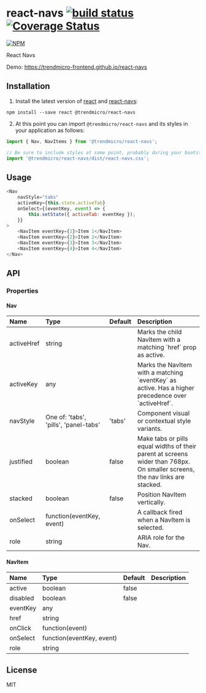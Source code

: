 # react-navs [![build status](https://travis-ci.org/trendmicro-frontend/react-navs.svg?branch=master)](https://travis-ci.org/trendmicro-frontend/react-navs) [![Coverage Status](https://coveralls.io/repos/github/trendmicro-frontend/react-navs/badge.svg?branch=master)](https://coveralls.io/github/trendmicro-frontend/react-navs?branch=master)

[![NPM](https://nodei.co/npm/@trendmicro/react-navs.png?downloads=true&stars=true)](https://nodei.co/npm/@trendmicro/react-navs/)

React Navs

Demo: https://trendmicro-frontend.github.io/react-navs

## Installation

1. Install the latest version of [react](https://github.com/facebook/react) and [react-navs](https://github.com/trendmicro-frontend/react-navs):

  ```
  npm install --save react @trendmicro/react-navs
  ```

2. At this point you can import `@trendmicro/react-navs` and its styles in your application as follows:

  ```js
  import { Nav, NavItems } from '@trendmicro/react-navs';

  // Be sure to include styles at some point, probably during your bootstraping
  import '@trendmicro/react-navs/dist/react-navs.css';
  ```

## Usage

```js
<Nav
    navStyle="tabs"
    activeKey={this.state.activeTab}
    onSelect={(eventKey, event) => {
        this.setState({ activeTab: eventKey });
    }}
>
    <NavItem eventKey={1}>Item 1</NavItem>
    <NavItem eventKey={2}>Item 2</NavItem>
    <NavItem eventKey={3}>Item 3</NavItem>
    <NavItem eventKey={4}>Item 4</NavItem>
</Nav>
```

## API

### Properties

#### Nav

<table>
  <thead>
    <tr>
      <th align="left">Name</th>
      <th align="left">Type</th>
      <th align="left">Default</th>
      <th align="left">Description</th>
    </tr>
  </thead>
  <tbody>
    <tr>
      <td>activeHref</td>
      <td>string</td>
      <td></td>
      <td>Marks the child NavItem with a matching `href` prop as active.</td>
    </tr>
    <tr>
      <td>activeKey</td>
      <td>any</td>
      <td></td>
      <td>Marks the NavItem with a matching `eventKey` as active. Has a higher precedence over `activeHref`.</td>
    </tr>
    <tr>
      <td>navStyle</td>
      <td>One of: 'tabs', 'pills', 'panel-tabs'</td>
      <td>'tabs'</td>
      <td>Component visual or contextual style variants.</td>
    </tr>
    <tr>
      <td>justified</td>
      <td>boolean</td>
      <td>false</td>
      <td>Make tabs or pills equal widths of their parent at screens wider than 768px. On smaller screens, the nav links are stacked.</td>
    </tr>
    <tr>
      <td>stacked</td>
      <td>boolean</td>
      <td>false</td>
      <td>Position NavItem vertically.</td>
    </tr>
    <tr>
      <td>onSelect</td>
      <td>function(eventKey, event)</td>
      <td></td>
      <td>A callback fired when a NavItem is selected.</td>
    </tr>
    <tr>
      <td>role</td>
      <td>string</td>
      <td></td>
      <td>ARIA role for the Nav.</td>
    </tr>
  </tbody>
</table>

#### NavItem

<table>
  <thead>
    <tr>
      <th align="left">Name</th>
      <th align="left">Type</th>
      <th align="left">Default</th>
      <th align="left">Description</th>
    </tr>
  </thead>
  <tbody>
    <tr>
      <td>active</td>
      <td>boolean</td>
      <td>false</td>
      <td></td>
    </tr>
    <tr>
      <td>disabled</td>
      <td>boolean</td>
      <td>false</td>
      <td></td>
    </tr>
    <tr>
      <td>eventKey</td>
      <td>any</td>
      <td></td>
      <td></td>
    </tr>
    <tr>
      <td>href</td>
      <td>string</td>
      <td></td>
      <td></td>
    </tr>
    <tr>
      <td>onClick</td>
      <td>function(event)</td>
      <td></td>
      <td></td>
    </tr>
    <tr>
      <td>onSelect</td>
      <td>function(eventKey, event)</td>
      <td></td>
      <td></td>
    </tr>
    <tr>
      <td>role</td>
      <td>string</td>
      <td></td>
      <td></td>
    </tr>
  </tbody>
</table>

## License

MIT
